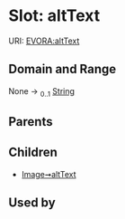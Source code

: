 
# Slot: altText



URI: [EVORA:altText](https://evora-project.eu/altText)


## Domain and Range

None &#8594;  <sub>0..1</sub> [String](types/String.md)

## Parents


## Children

 *  [Image➞altText](Image_altText.md)

## Used by

